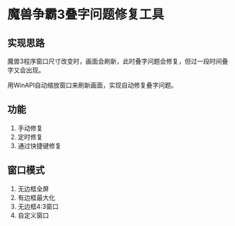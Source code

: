 # 魔兽争霸3叠字问题修复工具

## 实现思路
魔兽3程序窗口尺寸改变时，画面会刷新，此时叠字问题会修复，但过一段时间叠字又会出现。

用WinAPI自动缩放窗口来刷新画面，实现自动修复叠字问题。

## 功能
1. 手动修复
2. 定时修复
3. 通过快捷键修复

## 窗口模式
1. 无边框全屏
2. 有边框最大化
3. 无边框4:3窗口
4. 自定义窗口